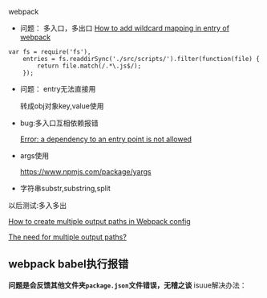 webpack

* 问题： 多入口，多出口
   [How to add wildcard mapping in entry of webpack](http://stackoverflow.com/questions/32874025/how-to-add-wildcard-mapping-in-entry-of-webpack)


```
var fs = require('fs'),
    entries = fs.readdirSync('./src/scripts/').filter(function(file) {
        return file.match(/.*\.js$/);
    });
```



* 问题： entry无法直接用

  转成obj对象key,value使用



* bug:多入口互相依赖报错


  [Error: a dependency to an entry point is not allowed](https://github.com/webpack/webpack/issues/300)

* args使用

  https://www.npmjs.com/package/yargs

* 字符串substr,substring,split







以后测试:多入多出

[How to create multiple output paths in Webpack config](http://stackoverflow.com/questions/35903246/how-to-create-multiple-output-paths-in-webpack-config)

[The need for multiple output paths?](https://github.com/webpack/webpack/issues/1189)

## webpack babel执行报错
**问题是会反馈其他文件夹`package.json`文件错误，无稽之谈**
isuue解决办法：
